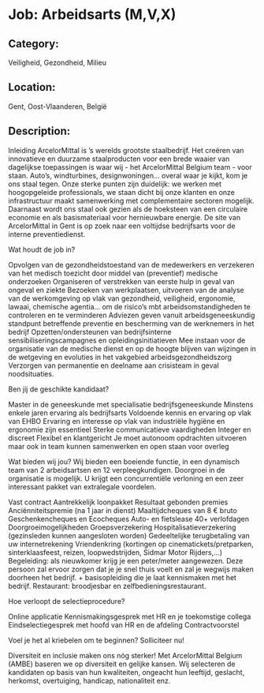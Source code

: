 # Job: Arbeidsarts (M,V,X)
## Category: 
Veiligheid, Gezondheid, Milieu
## Location: 
Gent, Oost-Vlaanderen, België
## Description:
Inleiding
ArcelorMittal is ’s werelds grootste staalbedrijf. Het creëren van innovatieve en duurzame staalproducten voor een brede waaier van dagelijkse toepassingen is waar wij - het ArcelorMittal Belgium team - voor staan. Auto’s, windturbines, designwoningen… overal waar je kijkt, kom je ons staal tegen. Onze sterke punten zijn duidelijk: we werken met hoogopgeleide professionals, we staan dicht bij onze klanten en onze infrastructuur maakt samenwerking met complementaire sectoren mogelijk. Daarnaast wordt ons staal ook gezien als de hoeksteen van een circulaire economie en als basismateriaal voor hernieuwbare energie.
De site van ArcelorMittal in Gent is op zoek naar een voltijdse bedrijfsarts voor de interne preventiedienst.
 
Wat houdt de job in?

Opvolgen van de gezondheidstoestand van de medewerkers en verzekeren van het medisch toezicht door middel van (preventief) medische onderzoeken
Organiseren of verstrekken van eerste hulp in geval van ongeval en ziekte 
Bezoeken van werkplaatsen, uitvoeren van de analyse van de werkomgeving op vlak van gezondheid, veiligheid, ergonomie, lawaai, chemische agentia… om de risico’s mbt arbeidsomstandigheden te controleren en te verminderen
Adviezen geven vanuit arbeidsgeneeskundig standpunt betreffende preventie en bescherming van de werknemers in het bedrijf
Opzetten/ondersteunen van bedrijfsinterne sensibiliseringscampagnes en opleidingsinitiatieven
Mee instaan voor de organisatie van de medische dienst en op de hoogte blijven van wijzingen in de wetgeving en evoluties in het vakgebied arbeidsgezondheidszorg
Verzorgen van permanentie en deelname aan crisisteam in geval noodsituaties.

 
Ben jij de geschikte kandidaat?

Master in de geneeskunde met specialisatie bedrijfsgeneeskunde
Minstens enkele jaren ervaring als bedrijfsarts
Voldoende kennis en ervaring op vlak van EHBO
Ervaring en interesse op vlak van industriële hygiëne en ergonomie zijn essentieel 
Sterke communicatieve vaardigheden
Integer en discreet
Flexibel en klantgericht
Je moet autonoom opdrachten uitvoeren maar ook in team kunnen samenwerken en open staan voor overleg

 
Wat bieden wij jou?
Wij bieden een boeiende functie, in een dynamisch team van 2 arbeidsartsen en 12 verpleegkundigen. Doorgroei in de organisatie is mogelijk. U krijgt een concurrentiële verloning en een zeer interessant pakket van extralegale voordelen.

Vast contract
Aantrekkelijk loonpakket
Resultaat gebonden premies
Anciënniteitspremie (na 1 jaar in dienst)
Maaltijdcheques van 8 € bruto
Geschenkencheques en Ecocheques
Auto- en fietslease
40+ verlofdagen
Doorgroeimogelijkheden
Groepsverzekering
Hospitalisatieverzekering (gezinsleden kunnen aangesloten worden)
Gedeeltelijke terugbetaling van uw internetrekening
Vriendenkring (kortingen op cinematickets/pretparken, sinterklaasfeest, reizen, loopwedstrijden, Sidmar Motor Rijders,…)
Begeleiding: als nieuwkomer krijg je een peter/meter aangewezen. Deze persoon zal ervoor zorgen dat je je snel thuis voelt en zal je wegwijs maken doorheen het bedrijf. + basisopleiding die je laat kennismaken met het bedrijf.
Restaurant: broodjesbar en zelfbedieningsrestaurant.

 
Hoe verloopt de selectieprocedure?

Online applicatie
Kennismakingsgesprek met HR en je toekomstige collega
Eindselectiegesprek met hoofd van HR en de afdeling
Contractvoorstel

Voel je het al kriebelen om te beginnen? Solliciteer nu!
 
Diversiteit en inclusie maken ons nóg sterker! Met ArcelorMittal Belgium (AMBE) baseren we op diversiteit en gelijke kansen. Wij selecteren de kandidaten op basis van hun kwaliteiten, ongeacht hun leeftijd, geslacht, herkomst, overtuiging, handicap, nationaliteit enz.
